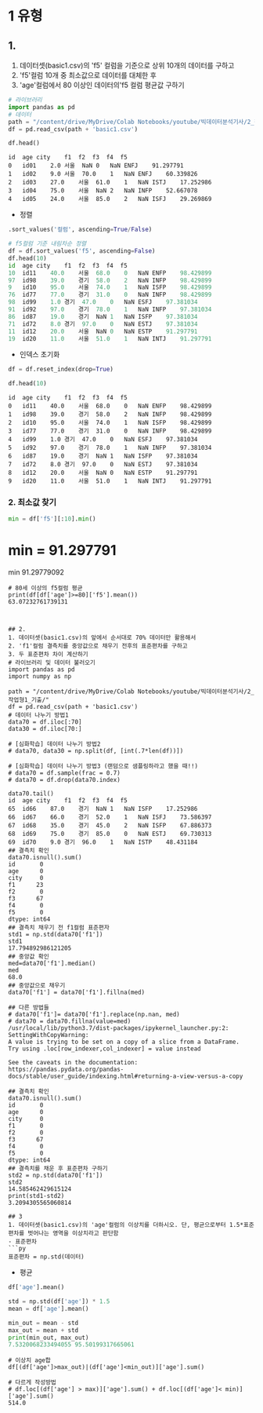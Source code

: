 # 1 유형
## 1. 
1. 데이터셋(basic1.csv)의 'f5' 컬럼을 기준으로 상위 10개의 데이터를 구하고
2. 'f5'컬럼 10개 중 최소값으로 데이터를 대체한 후
3. 'age'컬럼에서 80 이상인 데이터의'f5 컬럼 평균값 구하기

```py
# 라이브러리
import pandas as pd
# 데이터 
path = "/content/drive/MyDrive/Colab Notebooks/youtube/빅데이터분석기사/2_작업형1_기출/"
df = pd.read_csv(path + 'basic1.csv')
```
```py
df.head()
```
```
id	age	city	f1	f2	f3	f4	f5
0	id01	2.0	서울	NaN	0	NaN	ENFJ	91.297791
1	id02	9.0	서울	70.0	1	NaN	ENFJ	60.339826
2	id03	27.0	서울	61.0	1	NaN	ISTJ	17.252986
3	id04	75.0	서울	NaN	2	NaN	INFP	52.667078
4	id05	24.0	서울	85.0	2	NaN	ISFJ	29.269869
```
- 정렬 
```py
.sort_values('컬럼', ascending=True/False)
```
```py
# f5컬럼 기준 내림차순 정렬
df = df.sort_values('f5', ascending=False)
df.head(10)
id	age	city	f1	f2	f3	f4	f5
10	id11	40.0	서울	68.0	0	NaN	ENFP	98.429899
97	id98	39.0	경기	58.0	2	NaN	INFP	98.429899
9	id10	95.0	서울	74.0	1	NaN	ISFP	98.429899
76	id77	77.0	경기	31.0	0	NaN	INFP	98.429899
98	id99	1.0	경기	47.0	0	NaN	ESFJ	97.381034
91	id92	97.0	경기	78.0	1	NaN	INFP	97.381034
86	id87	19.0	경기	NaN	1	NaN	ISFP	97.381034
71	id72	8.0	경기	97.0	0	NaN	ESTJ	97.381034
11	id12	20.0	서울	NaN	0	NaN	ESTP	91.297791
19	id20	11.0	서울	51.0	1	NaN	INTJ	91.297791
```
- 인덱스 초기화
```py
df = df.reset_index(drop=True)
```
```py
df.head(10)
```
```
id	age	city	f1	f2	f3	f4	f5
0	id11	40.0	서울	68.0	0	NaN	ENFP	98.429899
1	id98	39.0	경기	58.0	2	NaN	INFP	98.429899
2	id10	95.0	서울	74.0	1	NaN	ISFP	98.429899
3	id77	77.0	경기	31.0	0	NaN	INFP	98.429899
4	id99	1.0	경기	47.0	0	NaN	ESFJ	97.381034
5	id92	97.0	경기	78.0	1	NaN	INFP	97.381034
6	id87	19.0	경기	NaN	1	NaN	ISFP	97.381034
7	id72	8.0	경기	97.0	0	NaN	ESTJ	97.381034
8	id12	20.0	서울	NaN	0	NaN	ESTP	91.297791
9	id20	11.0	서울	51.0	1	NaN	INTJ	91.297791
```
### 2. 최소값 찾기
```py
min = df['f5'][:10].min()
```
# min = 91.297791
min
91.29779092
```
# 80세 이상의 f5컬럼 평균
print(df[df['age']>=80]['f5'].mean())
63.07232761739131



## 2.
1. 데이터셋(basic1.csv)의 앞에서 순서대로 70% 데이터만 활용해서
2. 'f1'컬럼 결측치를 중앙값으로 채우기 전후의 표준편차를 구하고
3. 두 표준편차 차이 계산하기
# 라이브러리 및 데이터 불러오기
import pandas as pd
import numpy as np

path = "/content/drive/MyDrive/Colab Notebooks/youtube/빅데이터분석기사/2_작업형1_기출/"
df = pd.read_csv(path + 'basic1.csv')
# 데이터 나누기 방법1
data70 = df.iloc[:70]
data30 = df.iloc[70:]

# [심화학습] 데이터 나누기 방법2
# data70, data30 = np.split(df, [int(.7*len(df))])

# [심화학습] 데이터 나누기 방법3 (랜덤으로 샘플링하라고 했을 때!!)
# data70 = df.sample(frac = 0.7)
# data70 = df.drop(data70.index)

data70.tail()
id	age	city	f1	f2	f3	f4	f5
65	id66	87.0	경기	NaN	1	NaN	ISFP	17.252986
66	id67	66.0	경기	52.0	1	NaN	ISFJ	73.586397
67	id68	35.0	경기	45.0	2	NaN	ISFP	67.886373
68	id69	75.0	경기	85.0	0	NaN	ESTJ	69.730313
69	id70	9.0	경기	96.0	1	NaN	ISTP	48.431184
## 결측치 확인
data70.isnull().sum()
id       0
age      0
city     0
f1      23
f2       0
f3      67
f4       0
f5       0
dtype: int64
## 결측치 채우기 전 f1컬럼 표준편자
std1 = np.std(data70['f1'])
std1
17.794892986121205
## 중앙값 확인
med=data70['f1'].median()
med
68.0
## 중앙값으로 채우기
data70['f1'] = data70['f1'].fillna(med)

## 다른 방법들
# data70['f1']= data70['f1'].replace(np.nan, med)
# data70 = data70.fillna(value=med)
/usr/local/lib/python3.7/dist-packages/ipykernel_launcher.py:2: SettingWithCopyWarning: 
A value is trying to be set on a copy of a slice from a DataFrame.
Try using .loc[row_indexer,col_indexer] = value instead

See the caveats in the documentation: https://pandas.pydata.org/pandas-docs/stable/user_guide/indexing.html#returning-a-view-versus-a-copy
  
## 결측치 확인
data70.isnull().sum()
id       0
age      0
city     0
f1       0
f2       0
f3      67
f4       0
f5       0
dtype: int64
## 결측치를 채운 후 표준편차 구하기
std2 = np.std(data70['f1'])
std2
14.585462429615124
print(std1-std2)
3.2094305565060814

## 3
1. 데이터셋(basic1.csv)의 'age'컬럼의 이상치를 더하시오. 단, 평균으로부터 1.5*표준편차를 벗어나는 영역을 이상치라고 판단함
- 표준편차 
```py
표준편차 = np.std(데이터)
```
- 평균
```py
df['age'].mean()
```

```py
std = np.std(df['age']) * 1.5
mean = df['age'].mean()

min_out = mean - std
max_out = mean + std
print(min_out, max_out)
7.5320068233494055 95.50199317665061
```
```
# 이상치 age합
df[(df['age']>max_out)|(df['age']<min_out)]['age'].sum()

# 다르게 작성방법
# df.loc[(df['age'] > max)]['age'].sum() + df.loc[(df['age']< min)]['age'].sum()
514.0
